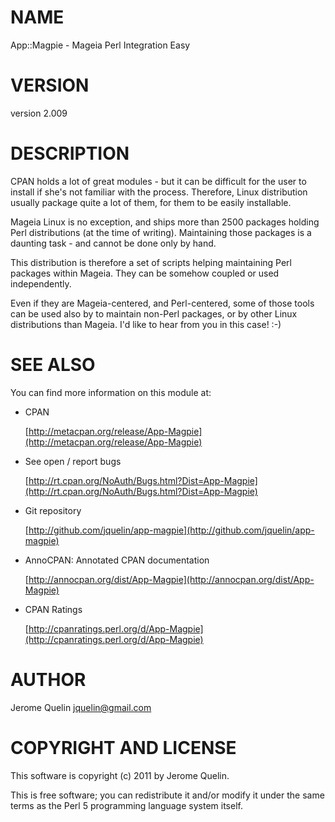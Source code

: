 # NAME

App::Magpie - Mageia Perl Integration Easy

# VERSION

version 2.009

# DESCRIPTION

CPAN holds a lot of great modules - but it can be difficult for the user
to install if she's not familiar with the process. Therefore, Linux
distribution usually package quite a lot of them, for them to be easily
installable.

Mageia Linux is no exception, and ships more than 2500 packages holding
Perl distributions (at the time of writing). Maintaining those packages
is a daunting task - and cannot be done only by hand.

This distribution is therefore a set of scripts helping maintaining Perl
packages within Mageia. They can be somehow coupled or used
independently.

Even if they are Mageia-centered, and Perl-centered, some of those tools
can be used also by to maintain non-Perl packages, or by other Linux
distributions than Mageia. I'd like to hear from you in this case! :-)

# SEE ALSO

You can find more information on this module at:

- CPAN

    [http://metacpan.org/release/App-Magpie](http://metacpan.org/release/App-Magpie)

- See open / report bugs

    [http://rt.cpan.org/NoAuth/Bugs.html?Dist=App-Magpie](http://rt.cpan.org/NoAuth/Bugs.html?Dist=App-Magpie)

- Git repository

    [http://github.com/jquelin/app-magpie](http://github.com/jquelin/app-magpie)

- AnnoCPAN: Annotated CPAN documentation

    [http://annocpan.org/dist/App-Magpie](http://annocpan.org/dist/App-Magpie)

- CPAN Ratings

    [http://cpanratings.perl.org/d/App-Magpie](http://cpanratings.perl.org/d/App-Magpie)

# AUTHOR

Jerome Quelin <jquelin@gmail.com>

# COPYRIGHT AND LICENSE

This software is copyright (c) 2011 by Jerome Quelin.

This is free software; you can redistribute it and/or modify it under
the same terms as the Perl 5 programming language system itself.
